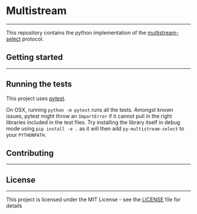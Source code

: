 # Multistream
--------------
This repository contains the python implementation of the [multistream-select](https://github.com/multiformats/multistream) protocol.

## Getting started
-------------------

## Running the tests
This project uses [pytest](https://docs.pytest.org/en/latest/).

On OSX, running `python -m pytest` runs all the tests. Amongst known issues, pytest might throw an `ImportError` if it cannot pull in the right libraries included in the test files. Try installing the library itself in debug mode using `pip install -e .` as it will then add `py-multistream-select` to your `PYTHONPATH`.

## Contributing
---------------

## License
-----------
This project is licensed under the MIT License - see the [LICENSE](LICENSE) file for details
